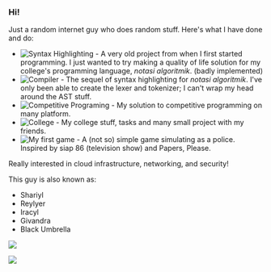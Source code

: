 ### Hi!

Just a random internet guy who does random stuff. Here's what I have done and do:
- ![Syntax Highlighting](https://github.com/Reylyer/syntax-highlighting-notasi-algoritmik-inggriani-liem) - A very old project from when I first started programming. I just wanted to try making a quality of life solution for my college's programming language, *notasi algoritmik*. (badly implemented)
- ![Compiler](https://github.com/Reylyer/shariyl-compiler-collection-python) - The sequel of syntax highlighting for *notasi algoritmik*. I've only been able to create the lexer and tokenizer; I can't wrap my head around the AST stuff.
- ![Competitive Programing](https://github.com/Reylyer/not-so-competitive) - My solution to competitive programming on many platform.
- ![College](https://github.com/orgs/Tugasnya-Givandra/repositories) - My college stuff, tasks and many small project with my friends.
- ![My first game](https://github.com/orgs/Shariyl-Corporation/teams/decel-studios/repositories) - A (not so) simple game simulating as a police. Inspired by siap 86 (television show) and Papers, Please. 

Really interested in cloud infrastructure, networking, and security!

This guy is also known as:
- Shariyl
- Reylyer
- Iracyl
- Givandra
- Black Umbrella


<img src="https://www.codewars.com/users/Reylyer/badges/large">

![](https://count.getloli.com/get/@:Shariyl)
<!--
**Reylyer/Reylyer** is a ✨ _special_ ✨ repository because its `README.md` (this file) appears on your GitHub profile.

Here are some ideas to get you started:

- 🔭 I’m currently working on ...
- 🌱 I’m currently learning ...
- 👯 I’m looking to collaborate on ...
- 🤔 I’m looking for help with ...
- 💬 Ask me about ...
- 📫 How to reach me: ...
- 😄 Pronouns: ...
- ⚡ Fun fact: ...
-->
